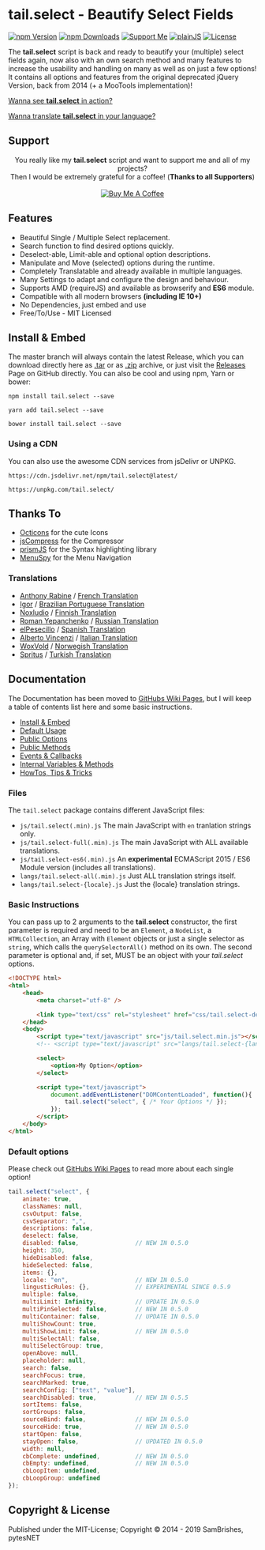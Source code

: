 tail.select - Beautify Select Fields
====================================
[![npm Version](https://s.pytes.me/47a6bf48)](https://s.pytes.me/2a8c886a)
[![npm Downloads](https://s.pytes.me/f678004c)](https://s.pytes.me/2a8c886a)
[![Support Me](https://s.pytes.me/4a1717aa)](https://buymeacoffee.com/pytesNET)
[![plainJS](https://s.pytes.me/cb2d2d94)](https://s.pytes.me/21d65dff)
[![License](https://s.pytes.me/8257ac72)](LICENSE.md)

The **tail.select** script is back and ready to beautify your (multiple) select fields again, now
also with an own search method and many features to increase the usability and handling on many as
well as on just a few options! It contains all options and features from the original deprecated
jQuery Version, back from 2014 (+ a MooTools implementation)!

[Wanna see **tail.select** in action?](https://github.pytes.net/tail.select)

[Wanna translate **tail.select** in your language?](https://github.com/pytesNET/tail.select/wiki/Help-Translating)

Support
-------
<p align="center" atyle="text-align:center">
You really like my <b>tail.select</b> script and want to support me and all of my projects?<br/>
Then I would be extremely grateful for a coffee! (<b>Thanks to all Supporters</b>)<br/><br/>
<a href="https://www.buymeacoffee.com/pytesNET"><img src="https://www.buymeacoffee.com/assets/img/custom_images/orange_img.png" alt="Buy Me A Coffee" title="Buy Me A Coffee" /></a>
</p>

Features
--------
-   Beautiful Single / Multiple Select replacement.
-   Search function to find desired options quickly.
-   Deselect-able, Limit-able and optional option descriptions.
-   Manipulate and Move (selected) options during the runtime.
-   Completely Translatable and already available in multiple languages.
-   Many Settings to adapt and configure the design and behaviour.
-   Supports AMD (requireJS) and available as browserify and **ES6** module.
-   Compatible with all modern browsers **(including IE 10+)**
-   No Dependencies, just embed and use
-   Free/To/Use - MIT Licensed

Install & Embed
---------------
The master branch will always contain the latest Release, which you can download directly here
as [.tar](https://github.com/pytesNET/tail.select/tarball/master) or as [.zip](https://github.com/pytesNET/tail.select/zipball/master)
archive, or just visit the [Releases](https://github.com/pytesNET/tail.select/releases) Page
on GitHub directly. You can also be cool and using npm, Yarn or bower:

```markup
npm install tail.select --save
```

```markup
yarn add tail.select --save
```

```markup
bower install tail.select --save
```

### Using a CDN
You can also use the awesome CDN services from jsDelivr or UNPKG.

```markup
https://cdn.jsdelivr.net/npm/tail.select@latest/
```

```markup
https://unpkg.com/tail.select/
```

Thanks To
---------
-   [Octicons](https://octicons.github.com/) for the cute Icons
-   [jsCompress](https://jscompress.com/) for the Compressor
-   [prismJS](https://prismjs.com) for the Syntax highlighting library
-   [MenuSpy](https://github.com/lcdsantos/menuspy) for the Menu Navigation

### Translations
-   [Anthony Rabine](https://github.com/arabine) / [French Translation](https://github.com/pytesNET/tail.select/issues/11)
-   [Igor](https://github.com/igorcm) / [Brazilian Portuguese Translation](https://github.com/pytesNET/tail.select/pull/34)
-   [Noxludio](https://github.com/noxludio) / [Finnish Translation](https://github.com/pytesNET/tail.select/pull/35)
-   [Roman Yepanchenko](https://github.com/tizis) / [Russian Translation](https://github.com/pytesNET/tail.select/issues/38)
-   [elPesecillo](https://github.com/elPesecillo) / [Spanish Translation](https://github.com/pytesNET/tail.select/issues/41)
-   [Alberto Vincenzi](https://github.com/albertovincenzi) / [Italian Translation](https://github.com/pytesNET/tail.select/issues/43)
-   [WoxVold](https://github.com/woxwold) / [Norwegish Translation](https://github.com/pytesNET/tail.select/issues/45)
-   [Spritus](https://github.com/spritus) / [Turkish Translation](https://github.com/pytesNET/tail.select/issues/48)

Documentation
-------------
The Documentation has been moved to [GitHubs Wiki Pages](https://github.com/pytesNET/tail.select/wiki),
but I will keep a table of contents list here and some basic instructions.

-   [Install & Embed](https://www.github.com/pytesNET/tail.select/wiki/instructions)
-   [Default Usage](https://www.github.com/pytesNET/tail.select/wiki/default-usage)
-   [Public Options](https://www.github.com/pytesNET/tail.select/wiki/public-options)
-   [Public Methods](https://www.github.com/pytesNET/tail.select/wiki/public-methods)
-   [Events & Callbacks](https://www.github.com/pytesNET/tail.select/wiki/events-callbacks)
-   [Internal Variables & Methods](https://www.github.com/pytesNET/tail.select/wiki/internal)
-   [HowTos, Tips & Tricks](https://www.github.com/pytesNET/tail.select/wiki/How-Tos)

### Files
The `tail.select` package contains different JavaScript files:

-   `js/tail.select(.min).js` The main JavaScript with `en` tranlation strings only.
-   `js/tail.select-full(.min).js` The main JavaScript with ALL available translations.
-   `js/tail.select-es6(.min).js` An **experimental** ECMAScript 2015 / ES6 Module version (includes all translations).
-   `langs/tail.select-all(.min).js` Just ALL translation strings itself.
-   `langs/tail.select-{locale}.js` Just the {locale} translation strings.

### Basic Instructions
You can pass up to 2 arguments to the **tail.select** constructor, the first parameter is required
and need to be an `Element`, a `NodeList`, a `HTMLCollection`, an Array with `Element` objects or
just a single selector as `string`, which calls the `querySelectorAll()` method on its own. The
second parameter is optional and, if set, MUST be an object with your *tail.select* options.

```html
<!DOCTYPE html>
<html>
    <head>
        <meta charset="utf-8" />

        <link type="text/css" rel="stylesheet" href="css/tail.select-default.css" />
    </head>
    <body>
        <script type="text/javascript" src="js/tail.select.min.js"></script>
        <!-- <script type="text/javascript" src="langs/tail.select-{lang}.js"></script> -->

        <select>
            <option>My Option</option>
        </select>

        <script type="text/javascript">
            document.addEventListener("DOMContentLoaded", function(){
                tail.select("select", { /* Your Options */ });
            });
        </script>
    </body>
</html>
```

### Default options
Please check out [GitHubs Wiki Pages](https://github.com/pytesNET/tail.select/wiki) to read more
about each single option!

```javascript
tail.select("select", {
    animate: true,
    classNames: null,
    csvOutput: false,
    csvSeparator: ",",
    descriptions: false,
    deselect: false,
    disabled: false,                // NEW IN 0.5.0
    height: 350,
    hideDisabled: false,
    hideSelected: false,
    items: {},
    locale: "en",                   // NEW IN 0.5.0
    lingusticRules: {},             // EXPERIMENTAL SINCE 0.5.9
    multiple: false,
    multiLimit: Infinity,           // UPDATE IN 0.5.0
    multiPinSelected: false,        // NEW IN 0.5.0
    multiContainer: false,          // UPDATE IN 0.5.0
    multiShowCount: true,
    multiShowLimit: false,          // NEW IN 0.5.0
    multiSelectAll: false,
    multiSelectGroup: true,
    openAbove: null,
    placeholder: null,
    search: false,
    searchFocus: true,
    searchMarked: true,
    searchConfig: ["text", "value"],
    searchDisabled: true,           // NEW IN 0.5.5
    sortItems: false,
    sortGroups: false,
    sourceBind: false,              // NEW IN 0.5.0
    sourceHide: true,               // NEW IN 0.5.0
    startOpen: false,
    stayOpen: false,                // UPDATED IN 0.5.0
    width: null,
    cbComplete: undefined,          // NEW IN 0.5.0
    cbEmpty: undefined,             // NEW IN 0.5.0
    cbLoopItem: undefined,
    cbLoopGroup: undefined
});
```

Copyright & License
-------------------
Published under the MIT-License; Copyright &copy; 2014 - 2019 SamBrishes, pytesNET
